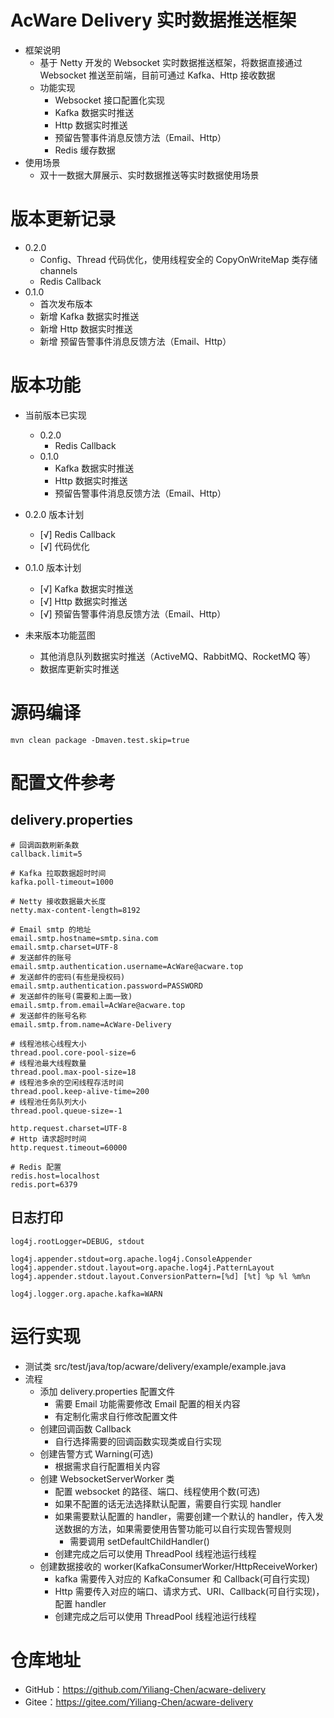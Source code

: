 # AcWare Delivery 实时数据推送框架
- 框架说明
  - 基于 Netty 开发的 Websocket 实时数据推送框架，将数据直接通过 Websocket 推送至前端，目前可通过 Kafka、Http 接收数据
  - 功能实现 
    - Websocket 接口配置化实现
    - Kafka 数据实时推送
    - Http 数据实时推送
    - 预留告警事件消息反馈方法（Email、Http）
    - Redis 缓存数据
- 使用场景
  - 双十一数据大屏展示、实时数据推送等实时数据使用场景

# 版本更新记录
- 0.2.0
  - Config、Thread 代码优化，使用线程安全的 CopyOnWriteMap 类存储 channels
  - Redis Callback
- 0.1.0
  - 首次发布版本
  - 新增 Kafka 数据实时推送
  - 新增 Http 数据实时推送
  - 新增 预留告警事件消息反馈方法（Email、Http）

# 版本功能
- 当前版本已实现
  - 0.2.0
    - Redis Callback
  - 0.1.0
    - Kafka 数据实时推送
    - Http 数据实时推送
    - 预留告警事件消息反馈方法（Email、Http）

- 0.2.0 版本计划
  - [√] Redis Callback
  - [√] 代码优化

- 0.1.0 版本计划
  - [√] Kafka 数据实时推送
  - [√] Http 数据实时推送
  - [√] 预留告警事件消息反馈方法（Email、Http）

- 未来版本功能蓝图
  - 其他消息队列数据实时推送（ActiveMQ、RabbitMQ、RocketMQ 等）
  - 数据库更新实时推送

# 源码编译
```shell
mvn clean package -Dmaven.test.skip=true
```
# 配置文件参考
## delivery.properties
```properties
# 回调函数刷新条数
callback.limit=5

# Kafka 拉取数据超时时间
kafka.poll-timeout=1000

# Netty 接收数据最大长度
netty.max-content-length=8192

# Email smtp 的地址
email.smtp.hostname=smtp.sina.com
email.smtp.charset=UTF-8
# 发送邮件的账号
email.smtp.authentication.username=AcWare@acware.top
# 发送邮件的密码(有些是授权码)
email.smtp.authentication.password=PASSWORD
# 发送邮件的账号(需要和上面一致)
email.smtp.from.email=AcWare@acware.top
# 发送邮件的账号名称
email.smtp.from.name=AcWare-Delivery

# 线程池核心线程大小
thread.pool.core-pool-size=6
# 线程池最大线程数量
thread.pool.max-pool-size=18
# 线程池多余的空闲线程存活时间
thread.pool.keep-alive-time=200
# 线程池任务队列大小
thread.pool.queue-size=-1

http.request.charset=UTF-8
# Http 请求超时时间
http.request.timeout=60000

# Redis 配置
redis.host=localhost
redis.port=6379
```
## 日志打印
```properties
log4j.rootLogger=DEBUG, stdout

log4j.appender.stdout=org.apache.log4j.ConsoleAppender
log4j.appender.stdout.layout=org.apache.log4j.PatternLayout
log4j.appender.stdout.layout.ConversionPattern=[%d] [%t] %p %l %m%n

log4j.logger.org.apache.kafka=WARN
```
# 运行实现
- 测试类 src/test/java/top/acware/delivery/example/example.java
- 流程
  - 添加 delivery.properties 配置文件
    - 需要 Email 功能需要修改 Email 配置的相关内容
    - 有定制化需求自行修改配置文件
  - 创建回调函数 Callback
    - 自行选择需要的回调函数实现类或自行实现
  - 创建告警方式 Warning(可选)
    - 根据需求自行配置相关内容
  - 创建 WebsocketServerWorker 类
    - 配置 websocket 的路径、端口、线程使用个数(可选)
    - 如果不配置的话无法选择默认配置，需要自行实现 handler
    - 如果需要默认配置的 handler，需要创建一个默认的 handler，传入发送数据的方法，如果需要使用告警功能可以自行实现告警规则
      - 需要调用 setDefaultChildHandler()
    - 创建完成之后可以使用 ThreadPool 线程池运行线程
  - 创建数据接收的 worker(KafkaConsumerWorker/HttpReceiveWorker)
    - kafka 需要传入对应的 KafkaConsumer 和 Callback(可自行实现)
    - Http 需要传入对应的端口、请求方式、URI、Callback(可自行实现)，配置 handler
    - 创建完成之后可以使用 ThreadPool 线程池运行线程
# 仓库地址
- GitHub：https://github.com/Yiliang-Chen/acware-delivery
- Gitee：https://gitee.com/Yiliang-Chen/acware-delivery